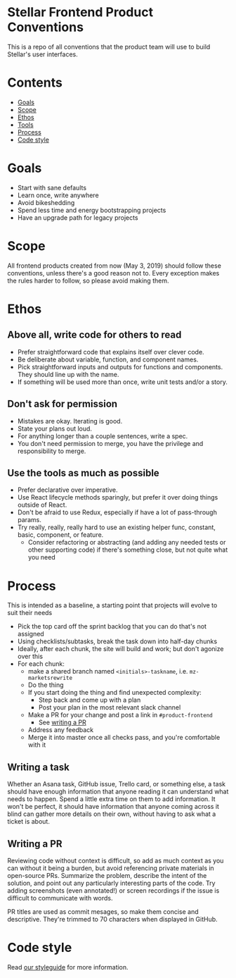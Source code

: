# Stellar Frontend Product Conventions

This is a repo of all conventions that the product team will use to build
Stellar's user interfaces.

# Contents

- [Goals](#goals)
- [Scope](#scope)
- [Ethos](#ethos)
- [Tools](#tools)
- [Process](#process)
- [Code style](code-style)

# Goals

- Start with sane defaults
- Learn once, write anywhere
- Avoid bikeshedding
- Spend less time and energy bootstrapping projects
- Have an upgrade path for legacy projects

# Scope

All frontend products created from now (May 3, 2019) should follow these
conventions, unless there's a good reason not to. Every exception makes the
rules harder to follow, so please avoid making them.

# Ethos

## Above all, write code for others to read

- Prefer straightforward code that explains itself over clever code.
- Be deliberate about variable, function, and component names.
- Pick straightforward inputs and outputs for functions and components. They
  should line up with the name.
- If something will be used more than once, write unit tests and/or a story.

## Don't ask for permission

- Mistakes are okay. Iterating is good.
- State your plans out loud.
- For anything longer than a couple sentences, write a spec.
- You don't need permission to merge, you have the privilege and responsibility
  to merge.

## Use the tools as much as possible

- Prefer declarative over imperative.
- Use React lifecycle methods sparingly, but prefer it over doing things outside
  of React.
- Don't be afraid to use Redux, especially if have a lot of pass-through params.
- Try really, really, really hard to use an existing helper func, constant,
  basic, component, or feature.
  - Consider refactoring or abstracting (and adding any needed tests or other
    supporting code) if there's something close, but not quite what you need

# Process

This is intended as a baseline, a starting point that projects will evolve to
suit their needs

- Pick the top card off the sprint backlog that you can do that's not assigned
- Using checklists/subtasks, break the task down into half-day chunks
- Ideally, after each chunk, the site will build and work; but don't agonize
  over this
- For each chunk:
  - make a shared branch named `<initials>-taskname`, i.e. `mz-marketsrewrite`
  - Do the thing
  - If you start doing the thing and find unexpected complexity:
    - Step back and come up with a plan
    - Post your plan in the most relevant slack channel
  - Make a PR for your change and post a link in `#product-frontend`
    - See [writing a PR](#writing-a-pr)
  - Address any feedback
  - Merge it into master once all checks pass, and you're comfortable with it

## Writing a task

Whether an Asana task, GitHub issue, Trello card, or something else, a task
should have enough information that anyone reading it can understand what needs
to happen. Spend a little extra time on them to add information. It won't be
perfect, it should have information that anyone coming across it blind can
gather more details on their own, without having to ask what a ticket is about.

## Writing a PR

Reviewing code without context is difficult, so add as much context as you can
without it being a burden, but avoid referencing private materials in
open-source PRs. Summarize the problem, describe the intent of the solution, and
point out any particularly interesting parts of the code. Try adding screenshots
(even annotated!) or screen recordings if the issue is difficult to communicate
with words.

PR titles are used as commit mesages, so make them concise and descriptive.
They're trimmed to 70 characters when displayed in GitHub.

# Code style

Read [our styleguide](./STYLEGUIDE.md) for more information.
